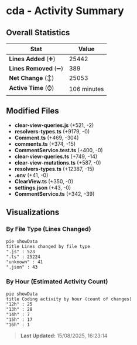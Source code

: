 # cda - Activity Summary 

## Overall Statistics

| Stat                   | Value                                                             |
| ---------------------- | ----------------------------------------------------------------- |
| **Lines Added** (➕)   | 25442                                          |
| **Lines Removed** (➖) | 389                                        |
| **Net Change** (↕)    | 25053                |
| **Active Time** (⌚)   | 106 minutes |


## Modified Files
- **clear-view-queries.js** (+521, -2)
- **resolvers-types.ts** (+9179, -0)
- **Comment.ts** (+469, -304)
- **comments.ts** (+374, -15)
- **CommentService.test.ts** (+400, -0)
- **clear-view-queries.ts** (+749, -14)
- **clear-view-mutations.ts** (+587, -0)
- **resolvers-types.ts** (+12387, -15)
- **.env** (+41, -0)
- **ClearView.ts** (+350, -0)
- **settings.json** (+43, -0)
- **CommentService.ts** (+342, -39)

## Visualizations

### By File Type (Lines Changed)

```mermaid
pie showData
title Lines changed by file type
".js" : 523
".ts" : 25224
"unknown" : 41
".json" : 43
```

### By Hour (Estimated Activity Count)

```mermaid
pie showData
title Coding activity by hour (count of changes)
"12h" : 25
"13h" : 28
"14h" : 7
"15h" : 17
"16h" : 1
```


> **Last Updated:** 15/08/2025, 16:23:14